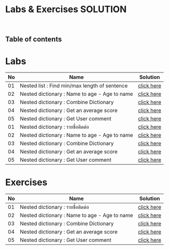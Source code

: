 # Labs & Exercises SOLUTION

<br/>

## Table of contents

# Labs

| No  | Name                                            | Solution                                                 |
|-----|-------------------------------------------------|----------------------------------------------------------|
| 01  | Nested list : Find min/max length of sentence    | [click here](https://pxnchxn.github.io/nested_dict_q_1/) |
| 02  | Nested dictionary : Name to age - Age to name    | [click here](https://pxnchxn.github.io/Lab_nested_data_1/) |
| 03  | Nested dictionary : Combine Dictionary           | [click here](https://pxnchxn.github.io/nested_dict_q_3/) |
| 04  | Nested dictionary : Get an average score         | [click here](https://pxnchxn.github.io/nested_dict_q_4/) |
| 05  | Nested dictionary : Get User comment             | [click here](https://pxnchxn.github.io/nested_dict_q_5/) |
| 01  | Nested dictionary : รายชื่อติดต่อ                 | [click here](https://pxnchxn.github.io/nested_dict_q_1/) |
| 02  | Nested dictionary : Name to age - Age to name    | [click here](https://pxnchxn.github.io/nested_dict_q_2/) |
| 03  | Nested dictionary : Combine Dictionary           | [click here](https://pxnchxn.github.io/nested_dict_q_3/) |
| 04  | Nested dictionary : Get an average score         | [click here](https://pxnchxn.github.io/nested_dict_q_4/) |
| 05  | Nested dictionary : Get User comment             | [click here](https://pxnchxn.github.io/nested_dict_q_5/) |

# Exercises

| No  | Name                                            | Solution                                                 |
|-----|-------------------------------------------------|----------------------------------------------------------|
| 01  | Nested dictionary : รายชื่อติดต่อ                 | [click here](https://pxnchxn.github.io/nested_dict_q_1/) |
| 02  | Nested dictionary : Name to age - Age to name    | [click here](https://pxnchxn.github.io/nested_dict_q_2/) |
| 03  | Nested dictionary : Combine Dictionary           | [click here](https://pxnchxn.github.io/nested_dict_q_3/) |
| 04  | Nested dictionary : Get an average score         | [click here](https://pxnchxn.github.io/nested_dict_q_4/) |
| 05  | Nested dictionary : Get User comment             | [click here](https://pxnchxn.github.io/nested_dict_q_5/) |
